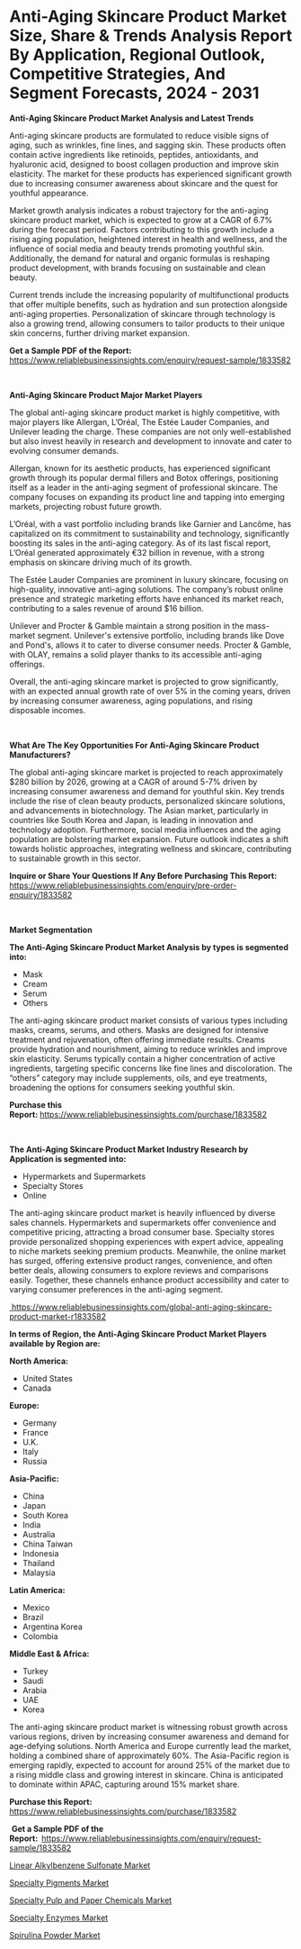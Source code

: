 <p><h1>Anti-Aging Skincare Product Market Size, Share & Trends Analysis Report By Application, Regional Outlook, Competitive Strategies, And Segment Forecasts, 2024 - 2031</h1></p><p><strong>Anti-Aging Skincare Product Market Analysis and Latest Trends</strong></p>
<p><p>Anti-aging skincare products are formulated to reduce visible signs of aging, such as wrinkles, fine lines, and sagging skin. These products often contain active ingredients like retinoids, peptides, antioxidants, and hyaluronic acid, designed to boost collagen production and improve skin elasticity. The market for these products has experienced significant growth due to increasing consumer awareness about skincare and the quest for youthful appearance.</p><p>Market growth analysis indicates a robust trajectory for the anti-aging skincare product market, which is expected to grow at a CAGR of 6.7% during the forecast period. Factors contributing to this growth include a rising aging population, heightened interest in health and wellness, and the influence of social media and beauty trends promoting youthful skin. Additionally, the demand for natural and organic formulas is reshaping product development, with brands focusing on sustainable and clean beauty.</p><p>Current trends include the increasing popularity of multifunctional products that offer multiple benefits, such as hydration and sun protection alongside anti-aging properties. Personalization of skincare through technology is also a growing trend, allowing consumers to tailor products to their unique skin concerns, further driving market expansion.</p></p>
<p><strong>Get a Sample PDF of the Report:&nbsp;</strong> <a href="https://www.reliablebusinessinsights.com/enquiry/request-sample/1833582?utm_campaign=1498&utm_medium=2&utm_source=Github&utm_content=ia&utm_term=17102024&utm_id=anti-aging-skincare-product">https://www.reliablebusinessinsights.com/enquiry/request-sample/1833582</a></p>
<p>&nbsp;</p>
<p><strong>Anti-Aging Skincare Product Major Market Players</strong></p>
<p><p>The global anti-aging skincare product market is highly competitive, with major players like Allergan, L’Oréal, The Estée Lauder Companies, and Unilever leading the charge. These companies are not only well-established but also invest heavily in research and development to innovate and cater to evolving consumer demands.</p><p>Allergan, known for its aesthetic products, has experienced significant growth through its popular dermal fillers and Botox offerings, positioning itself as a leader in the anti-aging segment of professional skincare. The company focuses on expanding its product line and tapping into emerging markets, projecting robust future growth.</p><p>L’Oréal, with a vast portfolio including brands like Garnier and Lancôme, has capitalized on its commitment to sustainability and technology, significantly boosting its sales in the anti-aging category. As of its last fiscal report, L’Oréal generated approximately €32 billion in revenue, with a strong emphasis on skincare driving much of its growth.</p><p>The Estée Lauder Companies are prominent in luxury skincare, focusing on high-quality, innovative anti-aging solutions. The company’s robust online presence and strategic marketing efforts have enhanced its market reach, contributing to a sales revenue of around $16 billion.</p><p>Unilever and Procter & Gamble maintain a strong position in the mass-market segment. Unilever's extensive portfolio, including brands like Dove and Pond's, allows it to cater to diverse consumer needs. Procter & Gamble, with OLAY, remains a solid player thanks to its accessible anti-aging offerings.</p><p>Overall, the anti-aging skincare market is projected to grow significantly, with an expected annual growth rate of over 5% in the coming years, driven by increasing consumer awareness, aging populations, and rising disposable incomes.</p></p>
<p>&nbsp;</p>
<p><strong>What Are The Key Opportunities For Anti-Aging Skincare Product Manufacturers?</strong></p>
<p><p>The global anti-aging skincare market is projected to reach approximately $280 billion by 2026, growing at a CAGR of around 5-7% driven by increasing consumer awareness and demand for youthful skin. Key trends include the rise of clean beauty products, personalized skincare solutions, and advancements in biotechnology. The Asian market, particularly in countries like South Korea and Japan, is leading in innovation and technology adoption. Furthermore, social media influences and the aging population are bolstering market expansion. Future outlook indicates a shift towards holistic approaches, integrating wellness and skincare, contributing to sustainable growth in this sector.</p></p>
<p><strong>Inquire or Share Your Questions If Any Before Purchasing This Report:</strong> <a href="https://www.reliablebusinessinsights.com/enquiry/pre-order-enquiry/1833582?utm_campaign=1498&utm_medium=2&utm_source=Github&utm_content=ia&utm_term=17102024&utm_id=anti-aging-skincare-product">https://www.reliablebusinessinsights.com/enquiry/pre-order-enquiry/1833582</a></p>
<p>&nbsp;</p>
<p><strong>Market Segmentation</strong></p>
<p><strong>The Anti-Aging Skincare Product Market Analysis by types is segmented into:</strong></p>
<p><ul><li>Mask</li><li>Cream</li><li>Serum</li><li>Others</li></ul></p>
<p><p>The anti-aging skincare product market consists of various types including masks, creams, serums, and others. Masks are designed for intensive treatment and rejuvenation, often offering immediate results. Creams provide hydration and nourishment, aiming to reduce wrinkles and improve skin elasticity. Serums typically contain a higher concentration of active ingredients, targeting specific concerns like fine lines and discoloration. The “others” category may include supplements, oils, and eye treatments, broadening the options for consumers seeking youthful skin.</p></p>
<p><strong>Purchase this Report:&nbsp;</strong><a href="https://www.reliablebusinessinsights.com/purchase/1833582?utm_campaign=1498&utm_medium=2&utm_source=Github&utm_content=ia&utm_term=17102024&utm_id=anti-aging-skincare-product">https://www.reliablebusinessinsights.com/purchase/1833582</a></p>
<p>&nbsp;</p>
<p><strong>The Anti-Aging Skincare Product Market Industry Research by Application is segmented into:</strong></p>
<p><ul><li>Hypermarkets and Supermarkets</li><li>Specialty Stores</li><li>Online</li></ul></p>
<p><p>The anti-aging skincare product market is heavily influenced by diverse sales channels. Hypermarkets and supermarkets offer convenience and competitive pricing, attracting a broad consumer base. Specialty stores provide personalized shopping experiences with expert advice, appealing to niche markets seeking premium products. Meanwhile, the online market has surged, offering extensive product ranges, convenience, and often better deals, allowing consumers to explore reviews and comparisons easily. Together, these channels enhance product accessibility and cater to varying consumer preferences in the anti-aging segment.</p></p>
<p><a href="https://www.reliablebusinessinsights.com/global-anti-aging-skincare-product-market-r1833582?utm_campaign=1498&utm_medium=2&utm_source=Github&utm_content=ia&utm_term=17102024&utm_id=anti-aging-skincare-product">&nbsp;https://www.reliablebusinessinsights.com/global-anti-aging-skincare-product-market-r1833582</a></p>
<p><strong>In terms of Region, the Anti-Aging Skincare Product Market Players available by Region are:</strong></p>
<p>
    <p> <strong> North America: </strong>
        <ul>
            <li>United States</li>
            <li>Canada</li>
        </ul>
        </p> 
    <p> <strong> Europe: </strong>
        <ul>
            <li>Germany</li>
            <li>France</li>
            <li>U.K.</li>
            <li>Italy</li>
            <li>Russia</li>
        </ul>
        </p> 
    <p> <strong> Asia-Pacific: </strong>
        <ul>
            <li>China</li>
            <li>Japan</li>
            <li>South Korea</li>
            <li>India</li>
            <li>Australia</li>
            <li>China Taiwan</li>
            <li>Indonesia</li>
            <li>Thailand</li>
            <li>Malaysia</li>
        </ul>
        </p> 
    <p> <strong> Latin America: </strong>
        <ul>
            <li>Mexico</li>
            <li>Brazil</li>
            <li>Argentina Korea</li>
            <li>Colombia</li>
        </ul>
        </p> 
    <p> <strong> Middle East & Africa: </strong>
        <ul>
            <li>Turkey</li>
            <li>Saudi</li>
            <li>Arabia</li>
            <li>UAE</li>
            <li>Korea</li>
        </ul>
    </p>
    </p>
<p><p>The anti-aging skincare product market is witnessing robust growth across various regions, driven by increasing consumer awareness and demand for age-defying solutions. North America and Europe currently lead the market, holding a combined share of approximately 60%. The Asia-Pacific region is emerging rapidly, expected to account for around 25% of the market due to a rising middle class and growing interest in skincare. China is anticipated to dominate within APAC, capturing around 15% market share.</p></p>
<p><strong>Purchase this Report: </strong><a href="https://www.reliablebusinessinsights.com/purchase/1833582?utm_campaign=1498&utm_medium=2&utm_source=Github&utm_content=ia&utm_term=17102024&utm_id=anti-aging-skincare-product">https://www.reliablebusinessinsights.com/purchase/1833582</a></p>
<p>&nbsp;<strong>Get a Sample PDF of the Report:&nbsp;&nbsp;</strong><a href="https://www.reliablebusinessinsights.com/enquiry/request-sample/1833582?utm_campaign=1498&utm_medium=2&utm_source=Github&utm_content=ia&utm_term=17102024&utm_id=anti-aging-skincare-product">https://www.reliablebusinessinsights.com/enquiry/request-sample/1833582</a></p>
<p><strong></strong></p>
<p><p><a href="https://www.linkedin.com/pulse/evolution-linear-alkylbenzene-sulfonate-market-key-shifts-from-4dnpc?utm_campaign=1498&utm_medium=2&utm_source=Github&utm_content=ia&utm_term=17102024&utm_id=anti-aging-skincare-product">Linear Alkylbenzene Sulfonate Market</a></p><p><a href="https://www.linkedin.com/pulse/global-specialty-pigments-market-size-trends-analysis-pzotc?utm_campaign=1498&utm_medium=2&utm_source=Github&utm_content=ia&utm_term=17102024&utm_id=anti-aging-skincare-product">Specialty Pigments Market</a></p><p><a href="https://www.linkedin.com/pulse/specialty-pulp-paper-chemicals-market-dynamics-application-types-7ymoc?utm_campaign=1498&utm_medium=2&utm_source=Github&utm_content=ia&utm_term=17102024&utm_id=anti-aging-skincare-product">Specialty Pulp and Paper Chemicals Market</a></p><p><a href="https://www.linkedin.com/pulse/global-specialty-enzymes-market-pulse-trends-growth-analysis-rvace?utm_campaign=1498&utm_medium=2&utm_source=Github&utm_content=ia&utm_term=17102024&utm_id=anti-aging-skincare-product">Specialty Enzymes Market</a></p><p><a href="https://www.linkedin.com/pulse/in-depth-analysis-global-spirulina-powder-market-scope-its-rapid-hmb9c?utm_campaign=1498&utm_medium=2&utm_source=Github&utm_content=ia&utm_term=17102024&utm_id=anti-aging-skincare-product">Spirulina Powder Market</a></p></p>